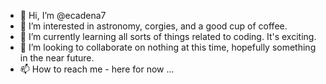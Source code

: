 - 👋 Hi, I’m @ecadena7
- 👀 I’m interested in astronomy, corgies, and a good cup of coffee.
- 🌱 I’m currently learning all sorts of things related to coding. It's exciting.
- 💞️ I’m looking to collaborate on nothing at this time, hopefully something in the near future.
- 📫 How to reach me - here for now ...

<!---
ecadena7/ecadena7 is a ✨ special ✨ repository because its `README.md` (this file) appears on your GitHub profile.
You can click the Preview link to take a look at your changes.
--->
